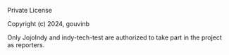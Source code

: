 Private License

Copyright (c) 2024, gouvinb

Only JojoIndy and indy-tech-test are authorized to take part in the project as
reporters.
